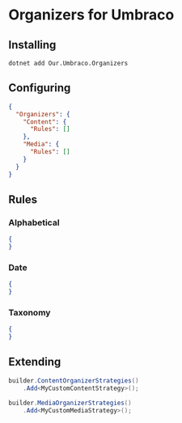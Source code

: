 # Organizers for Umbraco

## Installing

```poweshell
dotnet add Our.Umbraco.Organizers
```

## Configuring

```json
{
  "Organizers": {
    "Content": {
      "Rules": []
    },
    "Media": {
      "Rules": []
    }
  }
}
```

## Rules

### Alphabetical

```json
{
}
```

### Date

```json
{
}
```

### Taxonomy

```json
{
}

```
## Extending

```csharp
builder.ContentOrganizerStrategies()
    .Add<MyCustomContentStrategy>();

builder.MediaOrganizerStrategies()
    .Add<MyCustomMediaStrategy>();
```